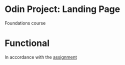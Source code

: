 # Odin Project: Landing Page 
Foundations course

# Functional
In accordance with the [assignment](https://www.theodinproject.com/lessons/foundations-landing-page#assignment)

